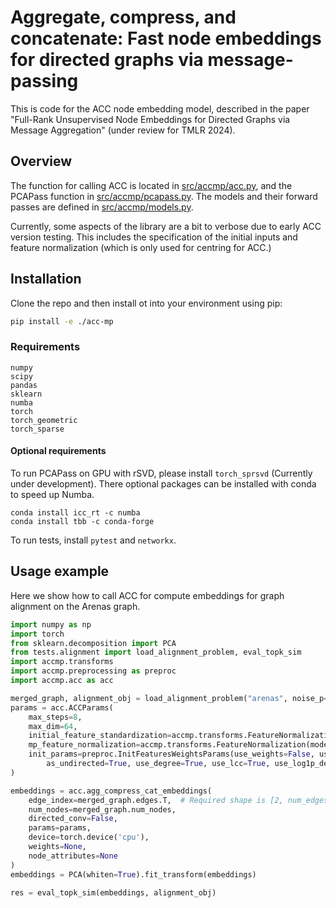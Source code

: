 # Aggregate, compress, and concatenate: Fast node embeddings for directed graphs via message-passing

This is code for the ACC node embedding model, described in the paper "Full-Rank Unsupervised Node Embeddings for Directed
Graphs via Message Aggregation" (under review for TMLR 2024).

## Overview

The function for calling ACC is located in [src/accmp/acc.py](src/accmp/acc.py), and the PCAPass function in [src/accmp/pcapass.py](src/accmp/pcapass.py). 
The models and their forward passes are defined in [src/accmp/models.py](src/accmp/models.py).

Currently, some aspects of the library are a bit to verbose due to early ACC version testing. 
This includes the specification of the initial inputs and feature normalization (which is only used for centring for ACC.)

## Installation

Clone the repo and then install ot into your environment using pip:
```bash
pip install -e ./acc-mp
```

### Requirements
```commandline
numpy
scipy
pandas
sklearn
numba
torch
torch_geometric
torch_sparse
```

#### Optional requirements
To run PCAPass on GPU with rSVD, please install `torch_sprsvd` (Currently under development).
There optional packages can be installed with conda to speed up Numba.
```
conda install icc_rt -c numba
conda install tbb -c conda-forge
```

To run tests, install `pytest` and `networkx`.

## Usage example 
Here we show how to call ACC for compute embeddings for graph alignment on the Arenas graph.

```python
import numpy as np
import torch
from sklearn.decomposition import PCA
from tests.alignment import load_alignment_problem, eval_topk_sim
import accmp.transforms
import accmp.preprocessing as preproc
import accmp.acc as acc

merged_graph, alignment_obj = load_alignment_problem("arenas", noise_p=0.15, seed=1235233413)
params = acc.ACCParams(
    max_steps=8,
    max_dim=64,
    initial_feature_standardization=accmp.transforms.FeatureNormalization(mode='std', subtract_mean=True),
    mp_feature_normalization=accmp.transforms.FeatureNormalization(mode=None, subtract_mean=True),
    init_params=preproc.InitFeaturesWeightsParams(use_weights=False, use_node_attributes=False,
        as_undirected=True, use_degree=True, use_lcc=True, use_log1p_degree=False, dtype=np.float32),
)

embeddings = acc.agg_compress_cat_embeddings(
    edge_index=merged_graph.edges.T,  # Required shape is [2, num_edges]
    num_nodes=merged_graph.num_nodes,
    directed_conv=False,
    params=params,
    device=torch.device('cpu'),
    weights=None,
    node_attributes=None
)
embeddings = PCA(whiten=True).fit_transform(embeddings)

res = eval_topk_sim(embeddings, alignment_obj)
```
